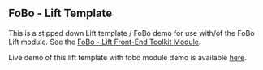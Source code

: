 FoBo - Lift Template
--------------------

This is a stipped down Lift template / FoBo demo for use with/of the FoBo Lift module. 
See the [FoBo - Lift Front-End Toolkit Module](https://github.com/karma4u101/FoBo).

Live demo of this lift template with fobo module demo is available [here](http://www.media4u101.se/fobo-lift-template-demo/). 